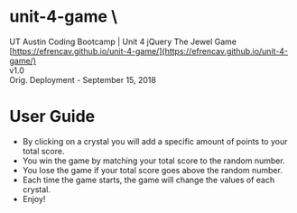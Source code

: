 # unit-4-game \
UT Austin Coding Bootcamp | Unit 4 jQuery The Jewel Game \
[https://efrencav.github.io/unit-4-game/](https://efrencav.github.io/unit-4-game/) \
v1.0 \
Orig. Deployment - September 15, 2018

# User Guide
- By clicking on a crystal you will add a specific amount of points to your total score.
- You win the game by matching your total score to the random number.
- You lose the game if your total score goes above the random number.
- Each time the game starts, the game will change the values of each crystal.
- Enjoy!